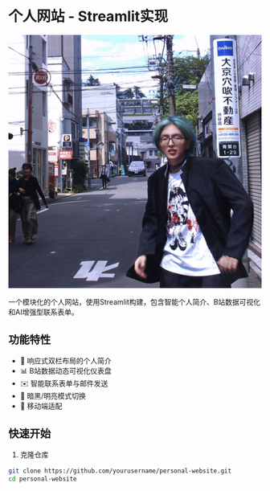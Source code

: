 # 个人网站 - Streamlit实现

![项目截图](Self_picture.jpg)

一个模块化的个人网站，使用Streamlit构建，包含智能个人简介、B站数据可视化和AI增强型联系表单。

## 功能特性

- 🎨 响应式双栏布局的个人简介
- 📊 B站数据动态可视化仪表盘
- ✉️ 智能联系表单与邮件发送
- 🌙 暗黑/明亮模式切换
- 📱 移动端适配

## 快速开始

1. 克隆仓库
```bash
git clone https://github.com/yourusername/personal-website.git
cd personal-website
